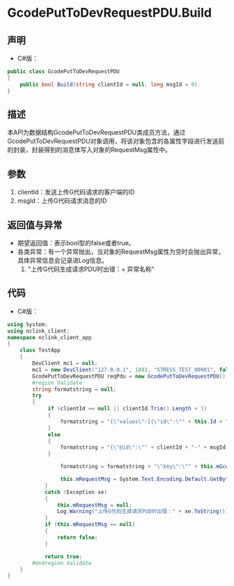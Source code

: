 # GcodePutToDevRequestPDU.Build

## 声明

- C#版：

```C#
public class GcodePutToDevRequestPDU
{
    public bool Build(string clientId = null, long msgId = 0)
}
```

## 描述

​       本API为数据结构GcodePutToDevRequestPDU类成员方法，通过GcodePutToDevRequestPDU对象调用，将该对象包含的各属性字段进行发送前的封装，封装得到的消息体写入对象的RequestMsg属性中。

## 参数

1. clientId：发送上传G代码请求的客户端的ID
2. msgId：上传G代码请求消息的ID

## 返回值与异常

- 期望返回值：表示bool型的false或者true。
- 各类异常：有一个异常抛出，当对象的RequestMsg属性为空时会抛出异常，具体异常信息会记录进Log信息。
  1. "上传G代码生成请求PDU时出错：+ 异常名称"

## 代码

- C#版：

```c#
using System;
using nclink_client;
namespace nclink_client_app
{
    class TestApp
    {
        DevClient mc1 = null;
        mc1 = new DevClient("127.0.0.1", 1883, "STRESS_TEST_00001", false);
        GcodePutToDevRequestPDU reqPdu = new GcodePutToDevRequestPDU();
        #region Validate
 		string formatstring = null;
		try
        {
             if (clientId == null || clientId.Trim().Length < 1)
             {
                 formatstring = "{\"values\":[{\"id\":\"" + this.Id + "\",\"params\":{";
             }
             else
             {
                 formatstring = "{\"@id\":\"" + clientId + "-" + msgId + "\",\"values\":[{\"id\":\"" + this.Id + "\",\"params\":{";
             }

                 formatstring = formatstring + "\"key\":\"" + this.mGcodeFileName + "\",\"offset\":" + this.mOffset + ",\"length\":" + this.mLength + ",\"value\":\"" + this.mValue + "\"}}]}";

                 this.mRequestMsg = System.Text.Encoding.Default.GetBytes(formatstring);
            }
            catch (Exception xe)
            {
                this.mRequestMsg = null;
                Log.Warning("上传G代码生成请求PUD时出错：" + xe.ToString());
            }
            if (this.mRequestMsg == null)
            {
                return false;
            }

            return true;
        #endregion Validate
    }
}
```